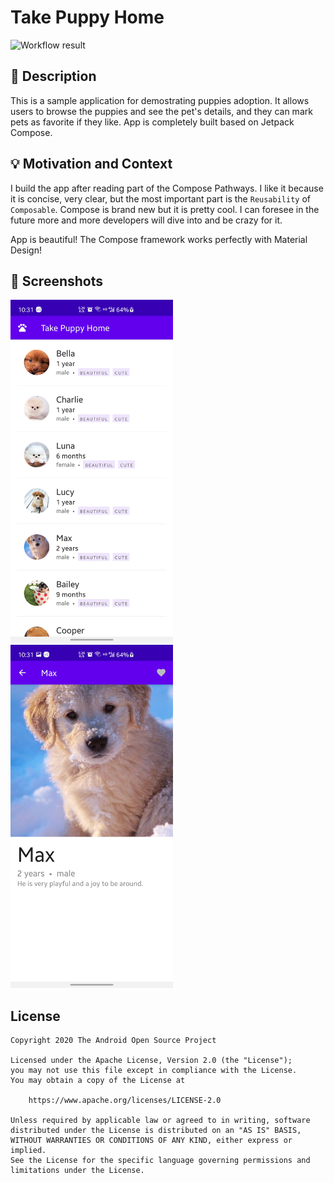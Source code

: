 # Take Puppy Home

<!--- Replace <OWNER> with your Github Username and <REPOSITORY> with the name of your repository. -->
<!--- You can find both of these in the url bar when you open your repository in github. -->
![Workflow result](https://github.com/chinalwb/compose1/workflows/Check/badge.svg)


## :scroll: Description
<!--- Describe your app in one or two sentences -->

This is a sample application for demostrating puppies adoption. It allows users to browse the puppies and see the pet's details, and they can mark pets as favorite if they like. App is completely built based on Jetpack Compose.




## :bulb: Motivation and Context
<!--- Optionally point readers to interesting parts of your submission. -->

I build the app after reading part of the Compose Pathways. I like it because it is concise, very clear, but the most important part is the `Reusability` of `Composable`. Compose is brand new but it is pretty cool. I can foresee in the future more and more developers will dive into and be crazy for it.

<!--- What are you especially proud of? -->

App is beautiful! The Compose framework works perfectly with Material Design!


## :camera_flash: Screenshots
<!-- You can add more screenshots here if you like -->
<img src="/results/screenshot_1.png" width="260">&emsp;<img src="/results/screenshot_2.png" width="260">


## License
```
Copyright 2020 The Android Open Source Project

Licensed under the Apache License, Version 2.0 (the "License");
you may not use this file except in compliance with the License.
You may obtain a copy of the License at

    https://www.apache.org/licenses/LICENSE-2.0

Unless required by applicable law or agreed to in writing, software
distributed under the License is distributed on an "AS IS" BASIS,
WITHOUT WARRANTIES OR CONDITIONS OF ANY KIND, either express or implied.
See the License for the specific language governing permissions and
limitations under the License.
```
